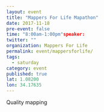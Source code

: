 ```yaml
---
layout: event
title: "Mappers For Life Mapathon"
date: 2017-11-18
pre-event: false
time: "8:00am-1:00pm"speaker:
twitter: ""
organization: Mappers For Life
permalink: event/mappersforlife/
tags:  
  - saturday
category: event
published: true
lat: 1.08200
lon: 34.17635
---
```


Quality mapping
